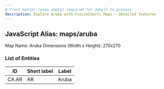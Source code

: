 ```yaml
---
# Front matter (even empty) required for Jekyll to process
description: Explore Aruba with FusionCharts Maps – Detailed features for seamless integration. Try now & enhance your data visualization today! 
---
```


## JavaScript Alias: maps/aruba

Map Name: Aruba
Dimensions (Width x Height): 270x270

### List of Entities

| ID    | Short label | Label |
| ----- | ----------- | ----- |
| CA.AR | AR          | Aruba |
